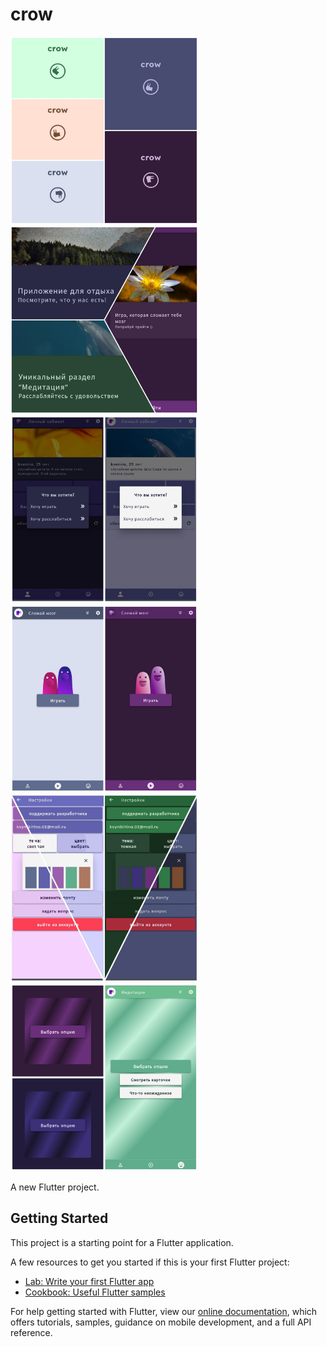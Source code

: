 # crow 
<img src="https://github.com/ksenia312/crow/blob/main/preview/splash.jpg" alt="drawing" width="300"/> <img src="https://github.com/ksenia312/crow/blob/main/preview/home.jpg" alt="drawing" width="300"/> <img src="https://github.com/ksenia312/crow/blob/main/preview/menu.jpg" alt="drawing" width="300"/> <img src="https://github.com/ksenia312/crow/blob/main/preview/game.jpg" alt="drawing" width="300"/> <img src="https://github.com/ksenia312/crow/blob/main/preview/settings.jpg" alt="drawing" width="300"/> <img src="https://github.com/ksenia312/crow/blob/main/preview/meditation.jpg" alt="drawing" width="300"/>


A new Flutter project.
## Getting Started

This project is a starting point for a Flutter application.

A few resources to get you started if this is your first Flutter project:

- [Lab: Write your first Flutter app](https://flutter.dev/docs/get-started/codelab)
- [Cookbook: Useful Flutter samples](https://flutter.dev/docs/cookbook)

For help getting started with Flutter, view our
[online documentation](https://flutter.dev/docs), which offers tutorials,
samples, guidance on mobile development, and a full API reference.
